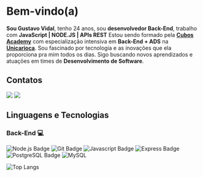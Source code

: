 # Bem-vindo(a) 
**Sou Gustavo Vidal**, tenho 24 anos, sou **desenvolvedor Back-End**, trabalho com **JavaScript | NODE.JS | APIs REST**
Estou sendo formado pela **[Cubos Academy](https://cubos.academy/)** com especialização intensiva em **Back-End + ADS** na **[Unicarioca](https://www.unicarioca.edu.br/)**.
Sou fascinado por tecnologia e as inovações que ela proporciona pra mim todos os dias.
Sigo buscando novos aprendizados e atuações em times de **Desenvolvimento de Software**.

## Contatos
<div> 
  <a href = "mailto:vidal47pro@gmail.com"><img src="https://img.shields.io/badge/-Gmail-%23333?style=for-the-badge&logo=gmail&logoColor=white" target="_blank"></a>
  <a href="https://www.linkedin.com/in/gustavo-vidal/" target="_blank"><img src="https://img.shields.io/badge/-LinkedIn-%230077B5?style=for-the-badge&logo=linkedin&logoColor=white" target="_blank"></a> 
</div>

## Linguagens e Tecnologias
### Back-End 💻
![Node.js Badge](https://img.shields.io/badge/Node.js-43853D?style=for-the-badge&logo=node.js&logoColor=white)
![Git Badge](https://img.shields.io/badge/git-%23F05033.svg?style=for-the-badge&logo=git&logoColor=white)
![Javascript Badge](https://img.shields.io/badge/JavaScript-F7DF1E?style=for-the-badge&logo=javascript&logoColor=black)
![Express Badge](https://img.shields.io/badge/Express%20js-006400?style=for-the-badge&logo=express&logoColor=white)
![PostgreSQL Badge](https://img.shields.io/badge/PostgreSQL-316192?style=for-the-badge&logo=postgresql&logoColor=white)
![MySQL](https://img.shields.io/badge/MySQL-1E90FF?style=for-the-badge&logo=mysql&logoColor=white)


![Top Langs](https://github-readme-stats.vercel.app/api/top-langs/?username=Vidal-Gus&theme=dark)

